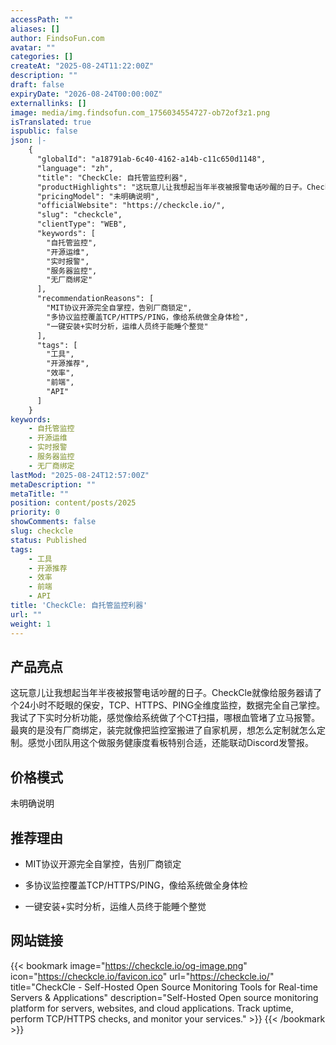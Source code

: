 ```yaml
---
accessPath: ""
aliases: []
author: FindsoFun.com
avatar: ""
categories: []
createAt: "2025-08-24T11:22:00Z"
description: ""
draft: false
expiryDate: "2026-08-24T00:00:00Z"
externallinks: []
image: media/img.findsofun.com_1756034554727-ob72of3z1.png
isTranslated: true
ispublic: false
json: |-
    {
      "globalId": "a18791ab-6c40-4162-a14b-c11c650d1148",
      "language": "zh",
      "title": "CheckCle: 自托管监控利器",
      "productHighlights": "这玩意儿让我想起当年半夜被报警电话吵醒的日子。CheckCle就像给服务器请了个24小时不眨眼的保安，TCP、HTTPS、PING全维度监控，数据完全自己掌控。我试了下实时分析功能，感觉像给系统做了个CT扫描，哪根血管堵了立马报警。最爽的是没有厂商绑定，装完就像把监控室搬进了自家机房，想怎么定制就怎么定制。感觉小团队用这个做服务健康度看板特别合适，还能联动Discord发警报。",
      "pricingModel": "未明确说明",
      "officialWebsite": "https://checkcle.io/",
      "slug": "checkcle",
      "clientType": "WEB",
      "keywords": [
        "自托管监控",
        "开源运维",
        "实时报警",
        "服务器监控",
        "无厂商绑定"
      ],
      "recommendationReasons": [
        "MIT协议开源完全自掌控，告别厂商锁定",
        "多协议监控覆盖TCP/HTTPS/PING，像给系统做全身体检",
        "一键安装+实时分析，运维人员终于能睡个整觉"
      ],
      "tags": [
        "工具",
        "开源推荐",
        "效率",
        "前端",
        "API"
      ]
    }
keywords:
    - 自托管监控
    - 开源运维
    - 实时报警
    - 服务器监控
    - 无厂商绑定
lastMod: "2025-08-24T12:57:00Z"
metaDescription: ""
metaTitle: ""
position: content/posts/2025
priority: 0
showComments: false
slug: checkcle
status: Published
tags:
    - 工具
    - 开源推荐
    - 效率
    - 前端
    - API
title: 'CheckCle: 自托管监控利器'
url: ""
weight: 1
---
```

## 产品亮点
这玩意儿让我想起当年半夜被报警电话吵醒的日子。CheckCle就像给服务器请了个24小时不眨眼的保安，TCP、HTTPS、PING全维度监控，数据完全自己掌控。我试了下实时分析功能，感觉像给系统做了个CT扫描，哪根血管堵了立马报警。最爽的是没有厂商绑定，装完就像把监控室搬进了自家机房，想怎么定制就怎么定制。感觉小团队用这个做服务健康度看板特别合适，还能联动Discord发警报。

## 价格模式
<!--more-->未明确说明

## 推荐理由
- MIT协议开源完全自掌控，告别厂商锁定

- 多协议监控覆盖TCP/HTTPS/PING，像给系统做全身体检

- 一键安装+实时分析，运维人员终于能睡个整觉

## 网站链接
{{< bookmark image="https://checkcle.io/og-image.png" icon="https://checkcle.io/favicon.ico" url="https://checkcle.io/" title="CheckCle - Self-Hosted Open Source Monitoring Tools for Real-time Servers & Applications" description="Self-Hosted Open source monitoring platform for servers, websites, and cloud applications. Track uptime, perform TCP/HTTPS checks, and monitor your services." >}}
{{< /bookmark >}}

